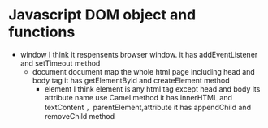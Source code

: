 # Javascript DOM object and functions
- window
I think it respensents browser window.
it has addEventListener and setTimeout method
  - document
document map the whole html page including head and body tag
it has getElementById and createElement method
      - element
  I think element is any html tag except head and body
 its attribute name use Camel method
  it has innerHTML and textContent ，parentElement,attribute
it has appendChild and removeChild method
